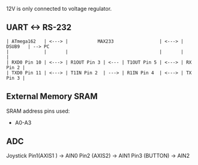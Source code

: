 12V is only connected to voltage regulator.


## UART <-> RS-232
```
| ATmega162   | <---> |           MAX233                 | <---> |  DSUB9   | --> PC   
|             |       |                                  |       |          |   
| RXD0 Pin 10 | <---> | R1OUT Pin 3 | <--- | T1OUT Pin 5 | <---> | RX Pin 2 |   
| TXD0 Pin 11 | <---> | T1IN Pin 2  | ---> | R1IN Pin 4  | <---> | TX Pin 3 |   
```
## External Memory SRAM

SRAM address pins used:
- A0-A3

## ADC

Joystick
Pin1(AXIS1 ) -> AIN0
Pin2 (AXIS2) -> AIN1
Pin3 (BUTTON) -> AIN2
  
